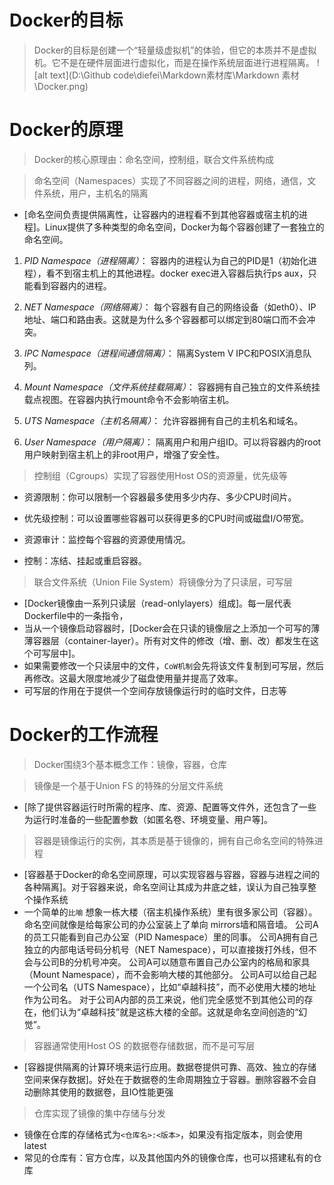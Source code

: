 # Docker的目标
> Docker的目标是创建一个“轻量级虚拟机”的体验，但它的本质并不是虚拟机。它不是在硬件层面进行虚拟化，而是在操作系统层面进行进程隔离。
![alt text](D:\Github code\diefei\Markdown素材库\Markdown 素材\Docker.png)
# Docker的原理
> Docker的核心原理由：命名空间，控制组，联合文件系统构成

> 命名空间（Namespaces）实现了不同容器之间的进程，网络，通信，文件系统，用户，主机名的隔离
-   [命名空间负责提供隔离性，让容器内的进程看不到其他容器或宿主机的进程]。Linux提供了多种类型的命名空间，Docker为每个容器创建了一套独立的命名空间。
1. *PID Namespace（进程隔离）*：
    容器内的进程认为自己的PID是1（初始化进程），看不到宿主机上的其他进程。docker exec进入容器后执行ps aux，只能看到容器内的进程。
2. *NET Namespace（网络隔离）*：
    每个容器有自己的网络设备（如eth0）、IP地址、端口和路由表。这就是为什么多个容器都可以绑定到80端口而不会冲突。
3. *IPC Namespace（进程间通信隔离）*：
    隔离System V IPC和POSIX消息队列。

4. *Mount Namespace（文件系统挂载隔离）*：
    容器拥有自己独立的文件系统挂载点视图。在容器内执行mount命令不会影响宿主机。

5. *UTS Namespace（主机名隔离）*：
   允许容器拥有自己的主机名和域名。
6. *User Namespace（用户隔离）*：
    隔离用户和用户组ID。可以将容器内的root用户映射到宿主机上的非root用户，增强了安全性。

> 控制组（Cgroups）实现了容器使用Host OS的资源量，优先级等
- 资源限制：你可以限制一个容器最多使用多少内存、多少CPU时间片。

- 优先级控制：可以设置哪些容器可以获得更多的CPU时间或磁盘I/O带宽。

- 资源审计：监控每个容器的资源使用情况。

- 控制：冻结、挂起或重启容器。
> 联合文件系统（Union File System）将镜像分为了只读层，可写层
- [Docker镜像由一系列只读层（read-onlylayers）组成]。每一层代表Dockerfile中的一条指令，
- 当从一个镜像启动容器时，[Docker会在只读的镜像层之上添加一个可写的薄薄容器层（container-layer）。所有对文件的修改（增、删、改）都发生在这个可写层中]。
- 如果需要修改一个只读层中的文件，`CoW机制`会先将该文件复制到可写层，然后再修改。这最大限度地减少了磁盘使用量并提高了效率。
- 可写层的作用在于提供一个空间存放镜像运行时的临时文件，日志等
# Docker的工作流程
> Docker围绕3个基本概念工作：镜像，容器，仓库

> 镜像是一个基于Union FS 的特殊的分层文件系统
- [除了提供容器运行时所需的程序、库、资源、配置等文件外，还包含了一些为运行时准备的一些配置参数（如匿名卷、环境变量、用户等]。
> 容器是镜像运行的实例，其本质是基于镜像的，拥有自己命名空间的特殊进程
- [容器基于Docker的命名空间原理，可以实现容器与容器，容器与进程之间的各种隔离]。对于容器来说，命名空间让其成为井底之蛙，误认为自己独享整个操作系统
- 一个简单的`比喻`
    想象一栋大楼（宿主机操作系统）里有很多家公司（容器）。
    命名空间就像是给每家公司的办公室装上了单向 mirrors墙和隔音墙。
    公司A的员工只能看到自己办公室（PID Namespace）里的同事。
    公司A拥有自己独立的内部电话号码分机号（NET Namespace），可以直接拨打外线，但不会与公司B的分机号冲突。
    公司A可以随意布置自己办公室内的格局和家具（Mount Namespace），而不会影响大楼的其他部分。
    公司A可以给自己起一个公司名（UTS Namespace），比如“卓越科技”，而不必使用大楼的地址作为公司名。
    对于公司A内部的员工来说，他们完全感觉不到其他公司的存在，他们认为“卓越科技”就是这栋大楼的全部。这就是命名空间创造的“幻觉”。
> 容器通常使用Host OS 的数据卷存储数据，而不是可写层
- [容器提供隔离的计算环境来运行应用。数据卷提供可靠、高效、独立的存储空间来保存数据]。好处在于数据卷的生命周期独立于容器。删除容器不会自动删除其使用的数据卷，且IO性能更强
> 仓库实现了镜像的集中存储与分发
- 镜像在仓库的存储格式为`<仓库名>:<版本>`，如果没有指定版本，则会使用latest
- 常见的仓库有：官方仓库，以及其他国内外的镜像仓库，也可以搭建私有的仓库
